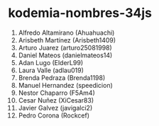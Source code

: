 # kodemia-nombres-34js

1. Alfredo Altamirano (Ahuahuachi)
2. Arisbeth Martínez (Arisbeth1409)
3. Arturo Juarez (arturo25081998)
4. Daniel Mateos (danielmateos14)
5. Adan Lugo (ElderL99)
6. Laura Valle (adlau019)
7. Brenda Pedraza (Brenda1198)
8. Manuel Hernandez (speedicion)
9. Nestor Chaparro (F5Am4)
10. Cesar Nuñez (XiCesar83)
11. Javier Galvez (javigalci2)
12. Pedro Corona (Rockcef)